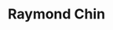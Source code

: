 ---
user: ray
title: Raymond Chin
position: CCO
company: Publicis.Sapient China
featured: true
talk: workshop
---
